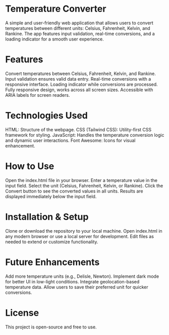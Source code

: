 # Temperature Converter
A simple and user-friendly web application that allows users to convert temperatures between different units: Celsius, Fahrenheit, Kelvin, and Rankine. The app features input validation, real-time conversions, and a loading indicator for a smooth user experience.

# Features
Convert temperatures between Celsius, Fahrenheit, Kelvin, and Rankine.
Input validation ensures valid data entry.
Real-time conversions with a responsive interface.
Loading indicator while conversions are processed.
Fully responsive design, works across all screen sizes.
Accessible with ARIA labels for screen readers.
# Technologies Used
HTML: Structure of the webpage.
CSS (Tailwind CSS): Utility-first CSS framework for styling.
JavaScript: Handles the temperature conversion logic and dynamic user interactions.
Font Awesome: Icons for visual enhancement.
# How to Use
Open the index.html file in your browser.
Enter a temperature value in the input field.
Select the unit (Celsius, Fahrenheit, Kelvin, or Rankine).
Click the Convert button to see the converted values in all units.
Results are displayed immediately below the input field.
# Installation & Setup
Clone or download the repository to your local machine.
Open index.html in any modern browser or use a local server for development.
Edit files as needed to extend or customize functionality.
# Future Enhancements
Add more temperature units (e.g., Delisle, Newton).
Implement dark mode for better UI in low-light conditions.
Integrate geolocation-based temperature data.
Allow users to save their preferred unit for quicker conversions.
# License
This project is open-source and free to use.

